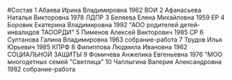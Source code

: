#Состав
1 Абаева Ирина Владимировна 1962 ВОИ
2 Афанасьева Наталья Викторовна 1978 ЛДПР
3 Беляева Елена Михайловна 1959 ЕР
4 Боровик Екатерина Владимировна 1992 \"АОО родителей детей-инвалидов ТАООРДИ\"
5 Пименов Алексей Викторович 1985 СР
6 Султанова Галина Владимировна 1963 собрание-работа
7 Трудов Илья Юрьевич 1985 КПРФ
8 Филиппова Людмила Ивановна 1962 СОЦИАЛЬНОЙ ЗАЩИТЫ
9 Фомичева Анжелика Евгеньевна 1976 \"МОО многодетных семей \"Светлица\"
10 Чаплыгина Валерия Александровна 1982 собрание-работа
